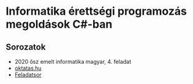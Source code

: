 # Informatika érettségi programozás megoldások C#-ban

## Sorozatok

- 2020 ősz emelt informatika magyar, 4. feladat
- [oktatas.hu](https://www.oktatas.hu/kozneveles/erettsegi/feladatsorok/emelt_szint_2020osz/emelt_8nap)
- [Feladatsor](https://www.oktatas.hu/bin/content/dload/erettsegi/feladatok_2020osz_emelt/e_inf_20okt_fl.pdf)
